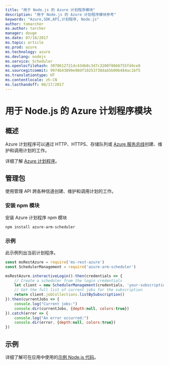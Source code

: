 ```yaml
---
title: "用于 Node.js 的 Azure 计划程序模块"
description: "用于 Node.js 的 Azure 计划程序模块参考"
keywords: "Azure,SDK,API,计划程序, Node.js"
author: tomarcher
ms.author: tarcher
manager: douge
ms.date: 07/18/2017
ms.topic: article
ms.prod: azure
ms.technology: azure
ms.devlang: nodejs
ms.service: Scheduler
ms.openlocfilehash: 3070612721dc434b8c3d7c3200f0666755fd4ce8
ms.sourcegitcommit: 9974b43899e98df10253738dab5b09b484ac1bf5
ms.translationtype: HT
ms.contentlocale: zh-CN
ms.lasthandoff: 08/17/2017
---
```

# <a name="azure-scheduler-modules-for-nodejs"></a>用于 Node.js 的 Azure 计划程序模块

## <a name="overview"></a>概述

Azure 计划程序可以通过 HTTP、HTTPS、存储队列或 [Azure 服务总线](/azure/service-bus-messaging/service-bus-messaging-overview)创建、维护和调用计划的工作。

详细了解 [Azure 计划程序](/azure/scheduler/scheduler-intro)。

## <a name="management-package"></a>管理包

使用管理 API 跨各种信道创建、维护和调用计划的工作。

### <a name="install-the-npm-module"></a>安装 npm 模块

安装 Azure 计划程序 npm 模块

```bash
npm install azure-arm-scheduler
```

### <a name="example"></a>示例

此示例列出当前计划程序。

```javascript
const msRestAzure = require('ms-rest-azure')
const SchedulerManagement = require('azure-arm-scheduler')

msRestAzure.interactiveLogin().then(credentials => {
    // Create a scheduler from the login credentials
    let client = new SchedulerManagement(credentials, 'your-subscription-id')
    // Get the full list of current jobs for the subscription
    return client.jobCollections.listBySubscription()
}).then(currentJobs => {
    console.log("Current jobs:")
    console.dir(currentJobs, {depth:null, colors:true})
}).catch(error => {
    console.log("An error occurred:")
    console.dir(error, {depth:null, colors:true})
})
```

## <a name="samples"></a>示例

详细了解可在应用中使用的[示例 Node.js 代码](https://azure.microsoft.com/resources/samples/?platform=nodejs)。
